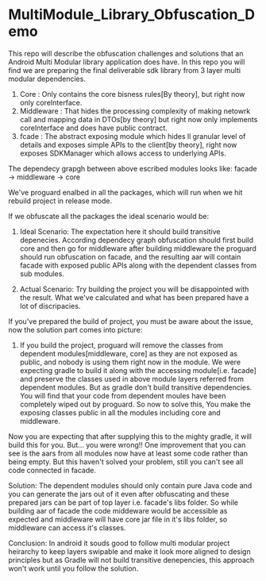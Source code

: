 # MultiModule_Library_Obfuscation_Demo
This repo will describe the obfuscation challenges and solutions that an Android Multi Modular library application does have.
In this repo you will find we are preparing the final deliverable sdk library from 3 layer multi modular dependencies.
1. Core : Only contains the core bisness rules[By theory], but right now only coreInterface.
2. Middleware : That hides the processing complexity of making netowrk call and mapping data in DTOs[by theory] but right now only implements coreInterface and does have public contract.
3. fcade : The abstract exposing module which hides ll granular level of details and exposes simple APIs to the client[by theory], right now exposes SDKManager which allows access to underlying APIs.

The dependecy grapgh between above escribed modules looks like:
    facade -> middleware -> core

We've proguard enalbed in all the packages, which will run when we hit rebuild project in release mode.

If we obfuscate all the packages the ideal scenario would be:
1. Ideal Scenario: The expectation here it should build transitive depenecies. 
      According dependecy graph obfuscation should first build core and then go for middleware after building middleware the proguard should run obfuscation on facade, and the resulting aar will contain facade with exposed public APIs along with the dependent classes from sub modules.

2. Actual Scenario: Try building the project you will be disappointed with the result. What we've calculated and what has been prepared have a lot of discripacies. 

If you've prepared the build of project, you must be aware about the issue, now the solution part comes into picture:
1. If you build the project, proguard will remove the classes from dependent modules[middleware, core] as they are not exposed as public, and nobody is using them right now in the module. We were expecting gradle to build it along with the accessing module[i.e. facade] and preserve the classes used in above module layers referred from dependent modules.
But as gradle don't build transitive dependencies. You will find that your code from dependent moules have been completely wiped out by proguard. So now to solve this, You make the exposing classes public in all the modules including core and middleware.

Now you are expecting that after supplying this to the mighty gradle, it will build this for you. But... you were wrong!!
One improvement that you can see is the aars from all modules now have at least some code rather than being empty.
But this haven't solved your problem, still you can't see all code connected in facade.

Solution:
          The dependent modules should only contain pure Java code and you can generate the jars out of it even after obfuscating and these prepared jars can be part of top layer i.e. facade's libs folder. So while building aar of facade the code middeware would be accessible as expected and middleware will have core jar file in it's libs folder, so middleware can access it's classes.

Conclusion:
            In android it souds good to follow multi modular project heirarchy to keep layers swipable and make it look more aligned to design principles but as Gradle will not build transitive denepencies, this approach won't work until you follow the solution.
            
